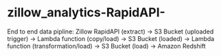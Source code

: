 # zillow_analytics-RapidAPI-
End to end data pipline: 
Zillow RapidAPI (extract) -> S3 Bucket (uploaded trigger) -> Lambda function (copy/load) -> S3 Bucket (loaded) -> Lambda function (transformation/load) -> S3 Bucket (load) -> Amazon Redshift
